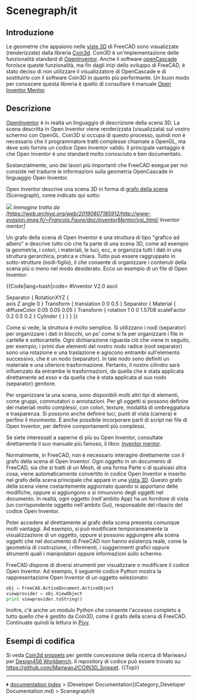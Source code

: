 # Scenegraph/it
## Introduzione

Le geometrie che appaiono nelle [viste 3D](3D_view.md) di FreeCAD sono visualizzate (renderizzate) dalla libreria [Coin3d](https://en.wikipedia.org/wiki/Coin3D). Coin3D è un\'implementazione delle funzionalità standard di [OpenInventor](https://en.wikipedia.org/wiki/Open_Inventor). Anche il software [openCascade](https://en.wikipedia.org/wiki/Open_CASCADE) fornisce queste funzionalità, ma fin dagli inizi dello sviluppo di FreeCAD, è stato deciso di non utilizzare il visualizzatore di OpenCascade e di sostituirlo con il software Coin3D in quanto più performante. Un buon modo per conoscere questa libreria è quello di consultare il manuale [Open Inventor Mentor](http://www-evasion.imag.fr/Membres/Francois.Faure/doc/inventorMentor/sgi_html/).



## Descrizione

[OpenInventor](https://en.wikipedia.org/wiki/Open_Inventor) è in realtà un linguaggio di descrizione della scena 3D. La scena descritta in Open Inventor viene renderizzata (visualizzata) sul vostro schermo con OpenGL. Coin3D si occupa di questo processo, quindi non è necessario che il programmatore tratti complesse chiamate a OpenGL, ma deve solo fornire un codice Open Inventor valido. Il principale vantaggio è che Open Inventor è uno standard molto conosciuto e ben documentato.

Sostanzialmente, uno dei lavori più importanti che FreeCAD esegue per noi consiste nel tradurre le informazioni sulla geometria OpenCascade in linguaggio Open Inventor.

Open Inventor descrive una scena 3D in forma di [grafo della scena](https://en.wikipedia.org/wiki/Scene_graph) (Scenegraph), come indicato qui sotto:

![](images/Scenegraph.gif ) 
*Immagine tratta da [https://web.archive.org/web/20190807185912/http://www-evasion.imag.fr/~Francois.Faure/doc/inventorMentor/sgi_html/ Inventor mentor]*

Un grafo della scena di Open Inventor è una struttura di tipo \"grafico ad albero\" e descrive tutto ciò che fa parte di una scena 3D, come ad esempio la geometria, i colori, i materiali, le luci, ecc, e organizza tutti i dati in una struttura gerarchica, pratica e chiara. Tutto può essere raggruppato in sotto-strutture (nodi-figlio), il che consente di organizzare i contenuti della scena più o meno nel modo desiderato. Ecco un esempio di un file di Open Inventor:


{{Code|lang=bash|code=
#Inventor V2.0 ascii
 
Separator { 
    RotationXYZ {   
       axis Z
       angle 0
    }
    Transform {
       translation 0 0 0.5
    }
    Separator { 
       Material {
          diffuseColor 0.05 0.05 0.05
       }
       Transform {
          rotation 1 0 0 1.5708
          scaleFactor 0.2 0.5 0.2
       }
       Cylinder {
       }
    }
}
}}

Come si vede, la struttura è molto semplice. Si utilizzano i nodi (separator) per organizzare i dati in blocchi, un po\' come si fa per organizzare i file in cartelle e sottocartelle. Ogni dichiarazione riguarda ciò che viene in seguito, per esempio, i primi due elementi del nostro nodo radice (root separator) sono una rotazione e una traslazione e agiscono entrambi sull\'elemento successivo, che è un nodo (separator). In tale nodo sono definiti un materiale e una ulteriore trasformazione. Pertanto, il nostro cilindro sarà influenzato da entrambe le trasformazioni, da quella che è stata applicata direttamente ad esso e da quella che è stata applicata al suo nodo (separator) genitore.

Per organizzare la una scena, sono disponibili molti altri tipi di elementi, come gruppi, commutatori o annotazioni. Per gli oggetti si possono definire dei materiali molto complessi, con colori, texture, modalità di ombreggiatura e trasparenza. Si possono anche definire luci, punti di vista (camera) e perfino il movimento. È anche possibile incorporare parti di script nei file di Open Inventor, per definire comportamenti più complessi.

Se siete interessati a saperne di più su Open Inventor, consultate direttamente il suo manuale più famoso, il libro: [Inventor mentor](http://www-evasion.imag.fr/~Francois.Faure/doc/inventorMentor/sgi_html/index.html).

Normalmente, in FreeCAD, non è necessario interagire direttamente con il grafo della scena di Open Inventor. Ogni oggetto in un documento di FreeCAD, sia che si tratti di un Mesh, di una forma Parte o di qualsiasi altra cosa, viene automaticamente convertito in codice Open Inventor e inserito nel grafo della scena principale che appare in una [vista 3D](3D_view.md). Questo grafo della scena viene costantemente aggiornato quando si apportano delle modifiche, oppure si aggiungono o si rimuovono degli oggetti nel documento. In realtà, ogni oggetto (nell\'ambito App) ha un fornitore di vista (un corrispondente oggetto nell\'ambito Gui), responsabile del rilascio del codice Open Inventor.

Poter accedere al direttamente al grafo della scena presenta comunque molti vantaggi. Ad esempio, si può modificare temporaneamente la visualizzazione di un oggetto, oppure si possono aggiungere alla scena oggetti che nel documento di FreeCAD non hanno esistenza reale, come la geometria di costruzione, i riferimenti, i suggerimenti grafici oppure strumenti quali i manipolatori oppure informazioni sullo schermo.

FreeCAD dispone di diversi strumenti per visualizzare o modificare il codice Open Inventor. Ad esempio, il seguente codice Python mostra la rappresentazione Open Inventor di un oggetto selezionato:


```python
obj = FreeCAD.ActiveDocument.ActiveObject
viewprovider = obj.ViewObject
print viewprovider.toString()

```

Inoltre, c\'è anche un modulo Python che consente l\'accesso completo a tutto quello che è gestito da Coin3D, come il grafo della scena di FreeCAD. Continuate quindi la lettura in [Pivy](Pivy/it.md).



## Esempi di codifica 

Si veda [Coin3d snippets](Coin3d_snippets.md) per gentile concessione della ricerca di MariwanJ per [Design456 Workbench](Design456_Workbench.md). Il repository di codice può essere trovato su <https://github.com/MariwanJ/COIN3D_Snippet>. {{Top}}



---
⏵ [documentation index](../README.md) > [Developer Documentation](Category_Developer Documentation.md) > Scenegraph/it
